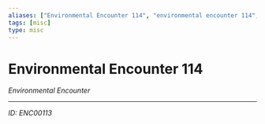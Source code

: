 ```yaml
---
aliases: ["Environmental Encounter 114", "environmental encounter 114", "114 Encounter Environmental"]
tags: [misc]
type: misc
---
```


# Environmental Encounter 114

*Environmental Encounter*

---
*ID: ENC00113*